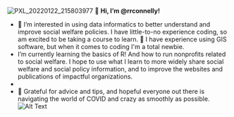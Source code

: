 ![PXL_20220122_215803977](https://user-images.githubusercontent.com/98437784/151405226-3c79c9c6-2fac-4fa9-8310-2a33b6d9bd24.jpg)
👋 **Hi, I’m @rrconnelly!**
- 👀 I’m interested in using data informatics to better understand and improve social welfare policies. I have little-to-no experience coding, so am excited to be taking a course to learn. 🌱 I have experience using GIS software, but when it comes to coding I'm a total newbie. 
- I’m currently learning the basics of R! And how to run nonprofits related to social welfare. I hope to use what I learn to more widely share social welfare and social policy information, and to improve the websites and publications of impactful organizations.  
- 
- 💞️ Grateful for advice and tips, and hopeful everyone out there is navigating the world of COVID and crazy as smoothly as possible. 
![Alt Text](https://media.giphy.com/media/JRsY1oIVA7IetTkKVO/giphy.gif)

<!---
rrconnelly/rrconnelly is a ✨ special ✨ repository because its `README.md` (this file) appears on your GitHub profile.
You can click the Preview link to take a look at your changes.
--->
